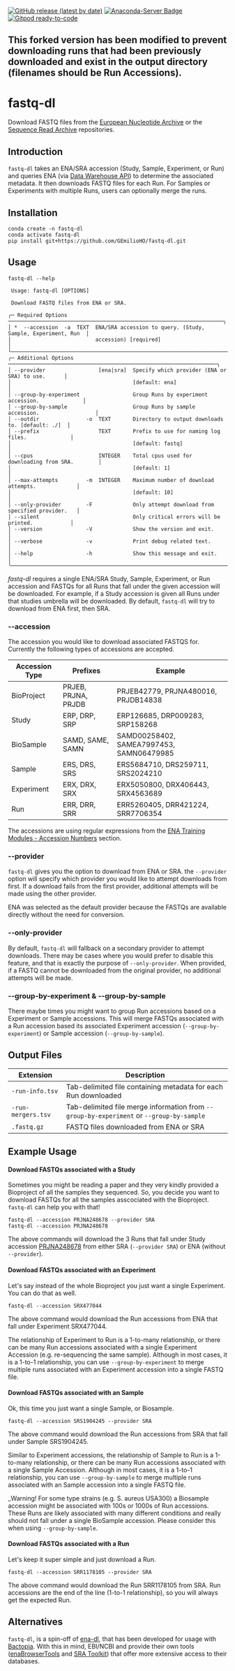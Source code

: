 [![GitHub release (latest by date)](https://img.shields.io/github/v/release/rpetit3/fastq-dl)](https://github.com/bactopia/rpetit3/fastq-dl)
[![Anaconda-Server Badge](https://anaconda.org/bioconda/fastq-dl/badges/downloads.svg)](https://anaconda.org/bioconda/fastq-dl)
[![Gitpod ready-to-code](https://img.shields.io/badge/Gitpod-ready--to--code-908a85?logo=gitpod)](https://gitpod.io/#https://github.com/rpetit3/fastq-dl)

## This forked version has been modified to prevent downloading runs that had been previously downloaded and exist in the output directory (filenames should be Run Accessions).

# fastq-dl

Download FASTQ files from the [European Nucleotide Archive](https://www.ebi.ac.uk/ena) or the
[Sequence Read Archive](https://www.ncbi.nlm.nih.gov/sra) repositories.

## Introduction

`fastq-dl` takes an ENA/SRA accession (Study, Sample, Experiment, or Run) and queries ENA (via
[Data Warehouse API](https://www.ebi.ac.uk/ena/browse/search-rest)) to determine the associated
metadata. It then downloads FASTQ files for each Run. For Samples or Experiments with multiple
Runs, users can optionally merge the runs.

## Installation

```{bash}
conda create -n fastq-dl
conda activate fastq-dl
pip install git+https://github.com/GEmilioHO/fastq-dl.git
```

## Usage

```{bash}
fastq-dl --help
                                                                                          
 Usage: fastq-dl [OPTIONS]                                                                
                                                                                          
 Download FASTQ files from ENA or SRA.                                                    
                                                                                          
╭─ Required Options ─────────────────────────────────────────────────────────────────────╮
│ *  --accession  -a  TEXT  ENA/SRA accession to query. (Study, Sample, Experiment, Run  │
│                           accession) [required]                                        │
╰────────────────────────────────────────────────────────────────────────────────────────╯
╭─ Additional Options ───────────────────────────────────────────────────────────────────╮
│ --provider                 [ena|sra]  Specify which provider (ENA or SRA) to use.      │
│                                       [default: ena]                                   │
│ --group-by-experiment                 Group Runs by experiment accession.              │
│ --group-by-sample                     Group Runs by sample accession.                  │
│ --outdir               -o  TEXT       Directory to output downloads to. [default: ./]  │
│ --prefix                   TEXT       Prefix to use for naming log files.              │
│                                       [default: fastq]                                 │
│ --cpus                     INTEGER    Total cpus used for downloading from SRA.        │
│                                       [default: 1]                                     │
│ --max-attempts         -m  INTEGER    Maximum number of download attempts.             │
│                                       [default: 10]                                    │
│ --only-provider        -F             Only attempt download from specified provider.   │
│ --silent                              Only critical errors will be printed.            │
│ --version              -V             Show the version and exit.                       │
│ --verbose              -v             Print debug related text.                        │
│ --help                 -h             Show this message and exit.                      │
╰────────────────────────────────────────────────────────────────────────────────────────╯
```

*fastq-dl* requires a single ENA/SRA Study, Sample, Experiment, or Run accession and FASTQs
for all Runs that fall under the given accession will be downloaded. For example, if a Study
accession is given all Runs under that studies umbrella will be downloaded. By default, 
`fastq-dl` will try to download from ENA first, then SRA.

### --accession

The accession you would like to download associated FASTQS for. Currently the following types
of accessions are accepted.

| Accession Type | Prefixes            | Example                                  |
|----------------|---------------------|------------------------------------------|
| BioProject     | PRJEB, PRJNA, PRJDB | PRJEB42779, PRJNA480016, PRJDB14838      |
| Study          | ERP, DRP, SRP       | ERP126685, DRP009283, SRP158268          |
| BioSample      | SAMD, SAME, SAMN    | SAMD00258402, SAMEA7997453, SAMN06479985 |
| Sample         | ERS, DRS, SRS       | ERS5684710, DRS259711, SRS2024210        |
| Experiment     | ERX, DRX, SRX       | ERX5050800, DRX406443, SRX4563689        |
| Run            | ERR, DRR, SRR       | ERR5260405, DRR421224, SRR7706354        |

The accessions are using regular expressions from the [ENA Training Modules - Accession Numbers](https://ena-docs.readthedocs.io/en/latest/submit/general-guide/accessions.html#accession-numbers) section.

### --provider

`fastq-dl` gives you the option to download from ENA or SRA. the `--provider` option will
specify which provider you would like to attempt downloads from first. If a download fails
from the first provider, additional attempts will be made using the other provider.

ENA was selected as the default provider because the FASTQs are available directly without
the need for conversion.

### --only-provider

By default, `fastq-dl` will fallback on a secondary provider to attempt downloads. There
may be cases where you would prefer to disable this feature, and that is exactly the
purpose of `--only-provider`. When provided, if a FASTQ cannot be downloaded from the
original provider, no additional attempts will be made.

### --group-by-experiment & --group-by-sample

There maybe times you might want to group Run accessions based on a Experiment or Sample
accessions. This will merge FASTQs associated with a Run accession based its associated
Experiment accession (`--group-by-experiment`) or Sample accession (`--group-by-sample`).

## Output Files

| Extension          | Description                                                                              |
|--------------------|------------------------------------------------------------------------------------------|
| `-run-info.tsv`    | Tab-delimited file containing metadata for each Run downloaded                           |
| `-run-mergers.tsv` | Tab-delimited file merge information from `--group-by-experiment` or `--group-by-sample` |
| `.fastq.gz`        | FASTQ files downloaded from ENA or SRA                                                   |

## Example Usage

#### Download FASTQs associated with a Study

Sometimes you might be reading a paper and they very kindly provided a Bioproject of all
the samples they sequenced. So, you decide you want to download FASTQs for all the samples
asscociated with the Bioproject. `fastq-dl` can help you with that! 

```{bash}
fastq-dl --accession PRJNA248678 --provider SRA
fastq-dl --accession PRJNA248678
```

The above commands will download the 3 Runs that fall under Study accession [PRJNA248678](https://www.ebi.ac.uk/ena/browser/view/PRJNA248678)
from either SRA (`--provider SRA`) or ENA (without `--provider`).

#### Download FASTQs associated with an Experiment

Let's say instead of the whole Bioproject you just want a single Experiment. You can do
that as well.

```{bash}
fastq-dl --accession SRX477044
```

The above command would download the Run accessions from ENA that fall under Experiment SRX477044.

The relationship of Experiment to Run is a 1-to-many relationship, or there can be many Run accessions
associated with a single Experiment Accession (e.g. re-sequencing the same sample). Although in most
cases, it is a 1-to-1 relationship, you can use `--group-by-experiment` to merge multiple runs
associated with an Experiment accession into a single FASTQ file.

#### Download FASTQs associated with an Sample

Ok, this time you just want a single Sample, or Biosample.

```{bash}
fastq-dl --accession SRS1904245 --provider SRA
```

The above command would download the Run accessions from SRA that fall under Sample SRS1904245.

Similar to Experiment accessions, the relationship of Sample to Run is a 1-to-many relationship,
or there can be many Run accessions associated with a single Sample Accession. Although in most
cases, it is a 1-to-1 relationship, you can use `--group-by-sample` to merge multiple runs
associated with an Sample accession into a single FASTQ file.

_Warning! For some type strains (e.g. S. aureus USA300) a Biosample accession might be associated with
100s or 1000s of Run accessions. These Runs are likely associated with many different conditions and
really should not fall under a single BioSample accession. Please consider this when using
`--group-by-sample`.

#### Download FASTQs associated with a Run

Let's keep it super simple and just download a Run.

```
fastq-dl --accession SRR1178105 --provider SRA
```

The above command would download the Run SRR1178105 from SRA. Run accessions are the end of the
line (1-to-1 relationship), so you will always get the expected Run.

## Alternatives
`fastq-dl`, is a spin-off of [ena-dl](https://github.com/rpetit3/ena-dl), that has been developed for
usage with [Bactopia](https://github.com/bactopia/bactopia). With this in mind, EBI/NCBI and provide
their own tools ([enaBrowserTools](https://github.com/enasequence/enaBrowserTools) and
[SRA Toolkit](https://github.com/ncbi/sra-tools)) that offer more extensive access to their databases.
